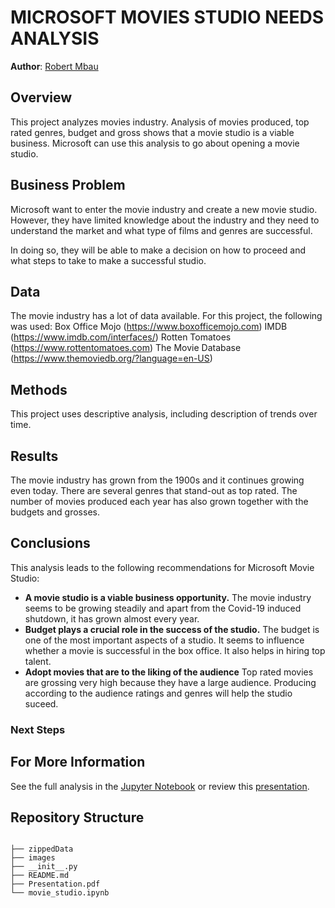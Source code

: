 

# MICROSOFT MOVIES STUDIO NEEDS ANALYSIS

**Author**: [Robert Mbau](https://github.com/robertmbau)

## Overview

This project analyzes movies industry. Analysis of movies produced, top rated genres, budget and gross shows that a movie studio is a viable business. Microsoft can use this analysis to go about opening a movie studio.

## Business Problem

Microsoft want to enter the movie industry and create a new movie studio. However, they have limited knowledge about the industry and they need to understand the market and what type of films and genres are successful.

In doing so, they will be able to make a decision on how to proceed and what steps to take to make a successful studio.

## Data

The movie industry has a lot of data available. For this project, the following was used: 
Box Office Mojo (https://www.boxofficemojo.com)
IMDB (https://www.imdb.com/interfaces/)
Rotten Tomatoes (https://www.rottentomatoes.com)
The Movie Database (https://www.themoviedb.org/?language=en-US)


## Methods

This project uses descriptive analysis, including description of trends over time. 

## Results

The movie industry has grown from the 1900s and it continues growing even today. There are several genres that stand-out as top rated.
The number of movies produced each year has also grown together with the budgets and grosses.

## Conclusions

This analysis leads to the following recommendations for Microsoft Movie Studio:

- **A movie studio is a viable business opportunity.** The movie industry seems to be growing steadily and apart from the Covid-19 induced shutdown, it has grown almost every year.
- **Budget plays a crucial role in the success of the studio.** The budget is one of the most important aspects of a studio. It seems to influence whether a movie is successful in the box office. It also helps in hiring top talent.
- **Adopt movies that are to the liking of the audience** Top rated movies are grossing very high because they have a large audience. Producing according to the audience ratings and genres will help the studio suceed.
### Next Steps

## For More Information

See the full analysis in the [Jupyter Notebook](./movie_studio.ipynb) or review this [presentation](./Animal_Shelter_Needs_Presentation.pdf).


## Repository Structure

```

├── zippedData
├── images
├── __init__.py
├── README.md
├── Presentation.pdf
└── movie_studio.ipynb
```